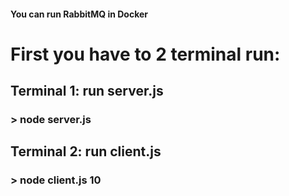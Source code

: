 #### You can run **RabbitMQ** in **Docker**

# First you have to 2 terminal run:

## Terminal 1: run server.js

### > node server.js

## Terminal 2: run client.js

### > node client.js 10
